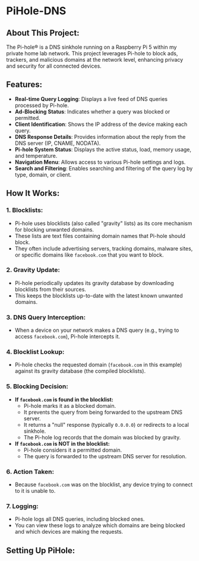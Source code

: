 # PiHole-DNS

## About This Project:

The Pi-hole® is a DNS sinkhole running on a Raspberry Pi 5 within my private home lab network. This project leverages Pi-hole to block ads, trackers, and malicious domains at the network level, enhancing privacy and security for all connected devices.

## Features:

+ __Real-time Query Logging__: Displays a live feed of DNS queries processed by Pi-hole.
+ __Ad-Blocking Status__: Indicates whether a query was blocked or permitted.
+ __Client Identification__: Shows the IP address of the device making each query.
+ __DNS Response Details__: Provides information about the reply from the DNS server (IP, CNAME, NODATA).
+ __Pi-hole System Status__: Displays the active status, load, memory usage, and temperature.
+ __Navigation Menu__: Allows access to various Pi-hole settings and logs.
+ __Search and Filtering__: Enables searching and filtering of the query log by type, domain, or client.

## How It Works:

### 1. Blocklists:
- Pi-hole uses blocklists (also called "gravity" lists) as its core mechanism for blocking unwanted domains.
- These lists are text files containing domain names that Pi-hole should block.
- They often include advertising servers, tracking domains, malware sites, or specific domains like `facebook.com` that you want to block.

### 2. Gravity Update:
- Pi-hole periodically updates its gravity database by downloading blocklists from their sources.
- This keeps the blocklists up-to-date with the latest known unwanted domains.

### 3. DNS Query Interception:
- When a device on your network makes a DNS query (e.g., trying to access `facebook.com`), Pi-hole intercepts it.

### 4. Blocklist Lookup:
- Pi-hole checks the requested domain (`facebook.com` in this example) against its gravity database (the compiled blocklists).

### 5. Blocking Decision:
- **If `facebook.com` is found in the blocklist:**
  - Pi-hole marks it as a blocked domain.
  - It prevents the query from being forwarded to the upstream DNS server.
  - It returns a "null" response (typically `0.0.0.0`) or redirects to a local sinkhole.
  - The Pi-hole log records that the domain was blocked by gravity.
- **If `facebook.com` is NOT in the blocklist:**
  - Pi-hole considers it a permitted domain.
  - The query is forwarded to the upstream DNS server for resolution.

### 6. Action Taken:
- Because `facebook.com` was on the blocklist, any device trying to connect to it is unable to.

### 7. Logging:
- Pi-hole logs all DNS queries, including blocked ones.
- You can view these logs to analyze which domains are being blocked and which devices are making the requests.

## Setting Up PiHole:
